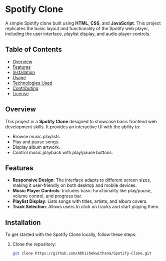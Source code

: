 # Spotify Clone

A simple Spotify clone built using **HTML**, **CSS**, and **JavaScript**. This project replicates the basic layout and functionality of the Spotify web player, including the user interface, playlist display, and audio player controls.

## Table of Contents

- [Overview](#overview)
- [Features](#features)
- [Installation](#installation)
- [Usage](#usage)
- [Technologies Used](#technologies-used)
- [Contributing](#contributing)
- [License](#license)

## Overview

This project is a **Spotify Clone** designed to showcase basic frontend web development skills. It provides an interactive UI with the ability to:

- Browse music playlists.
- Play and pause songs.
- Display album artwork.
- Control music playback with play/pause buttons.

## Features

- **Responsive Design**: The interface adapts to different screen sizes, making it user-friendly on both desktop and mobile devices.
- **Music Player Controls**: Includes basic functionality like play/pause, volume control, and progress bar.
- **Playlist Display**: Lists songs with titles, artists, and album covers.
- **Track Selection**: Allows users to click on tracks and start playing them.

## Installation

To get started with the Spotify Clone locally, follow these steps:

1. Clone the repository:
   ```bash
   git clone https://github.com/Abhishekwithana/Spotify-Clone.git
